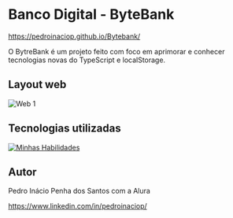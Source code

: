 # Banco Digital - ByteBank

https://pedroinaciop.github.io/Bytebank/

O BytreBank é um projeto feito com foco em aprimorar e conhecer tecnologias novas do TypeScript e localStorage.

## Layout web
![Web 1](https://pedroinaciop.github.io/Bytebank/dist/images/web-1.png)

## Tecnologias utilizadas
[![Minhas Habilidades](https://skillicons.dev/icons?i=ts)](https://skillicons.dev)

## Autor

Pedro Inácio Penha dos Santos com a Alura

https://www.linkedin.com/in/pedroinaciop/
